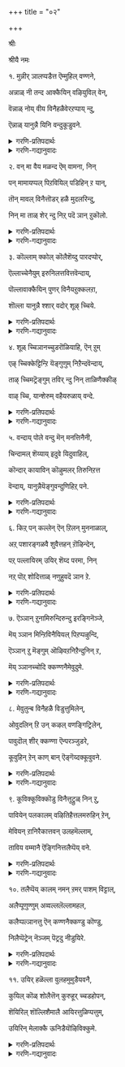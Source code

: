 +++
title = "०२"

+++

श्रीः

श्रीयै नमः

१. मुन्नीर् ञालप्पडैत्त ऎम्मुहिल् वण्णने,

अन्नाळ् नी तन्द आक्कैयिन् वऴियुविल् वेन्,

वॆन्नाळ् नोय् वीय विनैहळैवेरऱप्पाय् न्दु,

ऎन्नाळ् यानुन्नै यिनि वन्दुकूडुवने.


<details><summary>गरणि-प्रतिपदार्थः</summary>

मुन्नीर् = कडलिनिन्द सुत्तुवरिद, ञालम् = ई लोकवन्नु, पडैत्त = सृष्टिसिद, ऎम् मुहिल् वण्णने = नम्मकार्मुगिलबण्णदवने, अनाल् = आ कालदल्लि, नी = नीनु, तन्द = उण्टुमाडिद \(कॊट्ट\),आक्कैयिन् = शरीरद, वऴि = दारियल्लिये, \(रीतियल्लिये\), उऴल् वेन् = अलॆदाडुत्तिद्देनॆ, वॆम् नाळ् = क्रूरकालद, नोय् = सङ्कटवु, वीय = तीरुवन्तॆ, विनैहळै = पापकर्मगळ, वेर् अऱि = बेरन्नु कत्तरिसुवन्तॆ, पाय् न्दु = हायुदि तॊलगिसल्पट्टु, ऎन्नाळ् = ऎन्दिगादरू, यान् =नानु, उन्नै= निन्नन्नु, इनि = इन्नु, वन्दु=बन्दु कूडुवने = सेरिकॊळ्ळुत्तेनॆ. 
</details>

<details><summary>गरणि-गद्यानुवादः</summary>

कडलिनिन्द सुत्तुवरिदिरुव ई लोकवन्नु सृष्टिसिद कार्मुगिलबण्णदवने, आ कालदल्लि नीनु कॊट्ट शरीरद दारियल्ले \(रीतियल्ले\) अलॆदाडुत्तिरुवॆनु. क्रूरकालद सङ्कटवु तीरुवन्तॆ पापकर्मगळ बेरन्नुकत्तरिसुवन्तॆ हाय्दु तॊलगिसल्पट्टुदरिन्द, इन्नु ऎन्दिगादरू नानु बन्दु निन्नन्नु कूडिकॊळ्ळुवॆनु. 

भगवन्तनन्नु कार्मुगिलिन बण्णस्वभावगळिगॆ होलिसुवुदु सहजवादद्दु. कार्मुगिलु आकर्षकवाद सुन्दरवाद बण्णदिन्द मॆरॆयुत्त्दॆ. अदु समुद्रदिन्द \(विस्तारवाद जलभागगळिन्द\) नीरन्नु हीरिकॊण्डु, आकाशदल्लि मॆल्लमॆल्लगॆ चलिसुत्ता, नॆलद मेलक्कॆ समृद्धियागि नीरन्नु मळॆयरूपदल्लि ऎरॆयुत्तदॆ. अष्टु औदार्य अदक्कॆ\! हागॆये, भगवन्तनू, तन्न अत्याकर्षकवाद तेजस्सिनिन्द \(रूपदिन्द\)लू परमऔदार्यदिन्दलू इरुवुदे कार्मुगिलिगॆ साम्यवागि तोरुवुदु.

“अन्नाळ्” – ऎन्दरॆ, भगवन्तनु ऎल्ला लोकगळन्नू मॊदलु सृष्टिसिदनष्टॆ. आगले, ऎल्ला चेतन अचेतन वस्तुगळन्नु सृष्टिसिदनु. आद्दरिन्द, अदु आ सृष्टिकालवे. 

“नी तन्द आक्कैयिन् वऴि” – भगवन्तनु सृष्टिसिद वस्तुगळिगॆ अवुगळिगॆ तक्क देहवन्नू कॊट्टनु. मानवदेहदॊडनॆ इन्द्रियगळन्नु नीडिदनु. इन्द्रियगळिगॆ ऎरडु दारि- भगवन्तनन्नु आश्रयिसि, अवन पूजन कीर्तनगळल्लि तॊडगि उज्जीवनगॊळ्ळुवुदु ऒन्दु मार्ग. अदन्नु बिट्टु प्रपञ्चक्कॆ अन्तिकॊण्डु दुःख सङ्कटगळल्लि बिद्दु तॊळलुत्ता पापमाडुत्ता, जन्मगळन्नु पडॆयुत्ता इरुवुदु इन्नॊन्दु मार्ग. सामान्यवागि ऎल्ल चेतनरू प्रापञ्चिक मार्गवन्ने हिडिदु तॊळलुवुदु. भगवत्कृपॆगॆ पात्ररादाग मात्र अवरु प्रापञ्चिकदिन्द दूरवागि, भगवन्तन कडॆगॆ तम्म गमनवन्नु हरिसुवुदु. 

आळ्वाररु हेळुत्तारॆ- भगवन्त, कार्मुगिल गुणस्वभावगळन्नुळ्ळवने, नीनु हिन्दॆ \(सृष्टि समयदल्लि\) कडलिनिन्द सुत्तुवरिदिरुव ई लोकवन्नु सृष्टिसिदॆ. आगले ननगू ई देहवन्नु नीडिदॆ. नानु बहुकाल \(इदुवरॆगू\) देहद जाडन्ने हिडिदु कष्टसङ्कटगळल्लि सिक्किकॊण्डु, पापगळन्नु माडुत्ता, जन्मगळन्नु पडॆयुत्ता तॊळलिदॆ. निन्न कृपॆ नन्न मेलॆ बित्तु. आद्दरिन्द, आ दुःखसङ्कटगळॆल्लवू बेरु सहित कडिदुहोदवु. अवुगळिन्द मुक्तनाद नानु इन्नु मेलॆ निन्नन्नु कूडिकॊळ्ळु मार्गवन्नु हिडियुत्तेनॆ.
</details>


२. वन् मा वैय मळन्द ऎम् वामना, निन्

पन् मामायप्पल् पिऱवियिल् पडिहिन् ऱ यान्, 

तॊन् मावल् विनैत्तॊडर् हळै मुदलरिन्दु,

निन् मा ताळ् शेर् न्दु निऱ् पदॆ ञान् ऱुकॊलो. 


<details><summary>गरणि-प्रतिपदार्थः</summary>

वल् = बलिष्ठवाद, मा = विस्तारवाद, वैयम् = भूमियन्नु, अळन्द = अळॆदुकॊण्ड, ऎम् वामना = नम्म वामनने, निन्=निन्न, पल् = हलवारु, मा = अद्भुतवाद, मायम् = मायद, पिऱवियिल् = हुट्टुगळल्लि, पडिहिन्ऱ = बिद्दुतॊळलाडुत्तिरुव, यान् = नानु, तॊल् = अनादिकालद, मा = अगाधवाद, वल्= क्रूरवाद, विनै = पापगळ, तॊडर् हळै = अनुभवगळन्नु, मुदल् = मॊदलल्लिये, अरिन्दु = अरितुकॊण्डु, निन् = निन्न, मा ताळ् = श्रेष्ठवाद तिरुवडियन्नु, शेर् न्दु = सेरि, निऱ् पदु = \(निन्न बळियल्ले\) नॆलसुवुदु, ऎञ्ञान् ऱु कॊलो = अदॆन्दिगो काणॆ? 
</details>

<details><summary>गरणि-गद्यानुवादः</summary>

बलिष्ठवाद मत्तु विस्तारवाद भूमियन्नु अळॆदुकॊण्ड नम्म वामनने, निन्न अद्भुतवाद मायद हुट्टुगळल्लि बिद्दुतॊळलाडुत्तिरुव नानु अनादिकालद, अगाधवाद, क्रूरवाद, पापगळ अनुभववन्नु मॊदलल्लिये \(मुन्दॆयादरू\) अरितुकॊण्डु, निन्न श्रेष्ठवाद तिरुवडियन्नु सेरि \(निन्न बळियल्ले\) नॆलसुवुदु अदॆन्दिगो काणॆनल्ल\! 

हिन्दिन पाशुरदल्लि भगवन्तनु आळ्वाररन्नु \(मानवनन्नु\) सृष्टिसिद कालदिन्दलू अवरिगॆ कॊट्टदेहद जाडन्ने अवरु हिडिदु पापराशियन्नुतुम्बिकॊण्डरॆन्दू, स्वामिय कृपॆयिन्द तम्म तप्पन्नु तावु अरितुकॊळ्ळुव ज्ञानवुण्टायितॆन्दू, इन्नु मुन्दॆ भगवन्तनन्नु सेरलु सर्वप्रयत्न नडॆसुवरॆन्दू हेळलायितु. 

ई पाशुरदल्लि, भगवन्तनन्नु सेरि, अवन तिरुवडिगळ बळियल्ले नित्यवासमाडुत्ता भगवत् कैङ्कर्यदल्लि तॊडगुव काल अदॆन्दिगॆ लभिसुवुदो आळ्वाररु परितापपडुत्तारॆ. ई सेविकॆयु आदष्टु बेगलॆ नडॆयबेकॆन्दू, तम्म हिन्दिन जन्मगळ अनुभव मत्तॆ तमगॆ आग बारदॆन्दू अवर आशय ऎनिसुत्तदॆ. 

आळ्वाररु हेळुत्तारॆ- भगवन्त, नीनु करुणासागरने दिट. नन्नन्नु सृष्टिसिद कालदिन्दलू इल्लिय तनक ननगॆ ऎष्टो बारि निन्न बळि सेरुव अवकाशवन्नु कल्पिसिद्दीयॆ. भूमिय मेलॆनीनू सह नानाअवतारगळन्नु ऎत्तिदॆ. बलिचक्रवर्तियन्नु उद्धरिसलॆन्दु वामनवटुवागि अवतरिसिदॆ. निन्न दिव्यतिरुवडियन्नु अवन तलॆय मेलिट्टु अवनन्नु अनुग्रहिसिदॆ. हागॆये निन्न तिरुवडियन्नु चाचि मेलणलोकदवरॆल्ल अनुग्रहिसिदॆ. नानू सह नाना जन्मगळन्नॆत्तिदॆ. आदरॆ अवुगळल्लि तॊळलिदॆ. पापियादॆ, अष्टॆ. निन्न तिरुवडियन्नु आश्रयिसबेकॆन्दू, उद्धारगॊळ्लबेकॆन्दू ननगॆ ज्ञानवुण्टागलिल्ल \(नानु अरितुकॊळ्ळलिल्ल\). ईग निन्न कृपॆयिन्द, निन्न तिरुवडिगळ बळियल्लि नित्यवासमाडबेकॆम्ब आशॆयन्नु हॊत्तिद्देनॆ. अदु कैगूडुवुदु अदॆन्दिगो ननगॆ तिळियदल्ल\!
</details>


३. कॊल्लाम् क्कोल् कॊलैशॆय्दु पारदप्पोर्,

ऎल्लाच्चेनैयुम् इरुनिलत्तवित्तवॆन्दाय्,

पॊल्लावाक्कैयिन् पुणर् विनैयऱुक्कलऱा,

शॊल्ला यानुन्नै श्शार् वदोर् शूऴ् च्चिये. 


<details><summary>गरणि-प्रतिपदार्थः</summary>

कॊल्ला = कॊल्ललारद \(याव तॊन्दरॆयू इल्लद\), मा = कुदुरॆय, कोल् = ऊटियिन्द, कॊलै शॆय्दु = कॊलॆयन्नु माडि, पारदम् पोर् = भारतयुद्धदल्लि, ऎल्ला शेनैयुम् = ऎल्ला, सेनॆयन्नू, इरुनिलत्तु = विस्तारवाद भूमिय मेलॆ, अवित्त = तॊडॆदुहाकिद, ऎन् दाय् = नन्न तन्दॆये, \(स्वामिये\), पॊल्ला = दुःखपूर्णवाद, आक्कैयिन् = देहद, पुणर् विनै = सम्बन्धद कर्मवन्नु, अऱुक्कल् = कडिदुहाकुवुदक्कॆ, अऱा = साध्यविल्लदॆ इदॆ, शॊल्लाय् =हेळु, यान् = नानु, उन्नै =निन्नन्नु, शार् वदु = सेरुवुदु, ओर् शूऴ् च्चिये = ऒन्दु उपायवन्नु. 
</details>

<details><summary>गरणि-गद्यानुवादः</summary>

कॊल्ललारद \(याव बाधकवू इल्लद\) कुदुरॆय ऊटियिन्द, विस्तारवाद भूमिय मेलॆ, भारतयुद्धदल्लि ऎल्ला सेनॆयन्नू कॊलॆमाडि, \(भूभारवन्नु\) तॊडॆदुहाकिद नन्न तन्दॆये, दुःखपूर्णवाद देहसम्बन्धद कर्मवन्नु \(कर्मबन्धनवन्नु\) कडिदु हाकुवुदक्कॆ साध्यविल्लवागिदॆ- नानु निन्नन्नु सेरुवुदक्कॆ ऒन्दु उपायवन्नु हेळु. \(हेळि कृपॆमाडु\). 

भगवन्तन तिरुवडिगळ बळियल्लि नित्यवास माडुव आशॆयन्नु हॊत्तिरुवुदागि आळ्वाररु हिन्दिन पाशुरदल्लि हेळिदरु. स्वामिय तिरुवडिगळ आश्रयदिन्द ऒळ्ळॆयदागुवुदु ऎम्बुदक्कॆ ऒन्दु ऒळ्ळॆय निदर्शनवन्नु इल्लि कॊडलागुत्तदॆ. 

“कॊल्ला माक्कोल् कॊलै शॆय्दु................अवित्त” – महाभारतयुद्ध ऒदगि बरुव सन्दर्भवुण्टायितष्टॆ. आग श्रीकृष्णनु पाण्डव कौरवर नडुवॆ सन्धिमाडिसलु यत्निसिदनु. सन्धिदूतनादनु. अदु फलिसलिल्ल. बळिक, युद्धक्कॆ मुञ्चॆ श्रीकृष्णन सहायवन्नु केळलु पाण्डवर अर्जुननू, कौरवर दुर्योधननू एककालदल्लि श्रीकृष्णन बळिगॆ बन्दरु. आग, श्रीकृष्णनु निद्रिसुत्तिद्द. अर्जुननु अवन काल बळियल्लू, दुर्योधननु तलॆय बळियल्लू कुळितरु. श्रीकृष्णनु ऎच्चरगॊण्डु, मॊदलु अर्जुननन्नु कटाक्षिसिदनु. बळिक दुर्योधननन्नुनोडि, अवनॊडनॆ मातनाडिदनु. अवरु बन्द कार्यवेनॆन्दु तिळियितु. श्रीकृष्णनु “नानु युद्धमाडुवुदिल्ल. सुम्मनिरतक्कवनु. निमगॆ नानु बेके? नम्म सैन्यवॆल्ला बेके? योचिसि आरिसिकॊळ्ळि” ऎन्दु केळिदनु. दुर्योधननिगॆ सैन्यद बॆम्बल बन्तु. अर्जुननिगॆ श्रीकृष्णनॊब्ब नॆरवादनु. महाभारत युद्ध तॊडगितु. श्रीकृष्णनु अर्जुनन सारथियागि निन्तनु. कैयल्लि कुदुरॆय छाटियन्नु हिडिदे, युद्धवन्नुनिर्वहिसि, श्रीकृष्णनु पाण्डवर एळु अक्षोहिणियन्नू, कौरवर हन्नॊन्दु अक्षोहिणियन्नूनाशगॊळिसि, भूमिय मेलण भारवन्नु इळिसिदनु. इदु कथॆ. 

आळ्वाररु हेळुत्तारॆ- भगवन्त, दुष्टनिग्रहक्कागियू, धर्मरक्षणॆगागियू, भूभारवन्निळिसुवुदक्कागियू नीनु महाभारतयुद्धवन्नु, कैयल्लि कॊल्लुव आयुधवन्नु हिडियदॆये, निर्वहिसिदॆ. अर्जुननन्तॆ निन्न तिरुवडिगळन्नु नानु आश्रयिसिद्देनॆ. दुःखमयवाद देहद सम्बन्धद कर्मपाशदिन्द बिडुगडॆ हॊन्दलु ननगॆ ऒन्दु उपायवन्नु दयॆनीडि नन्नन्नु उद्धरिसु.
</details>


४. शूळ् च्चिञानच्चुडरॊळियाहि, ऎन् ऱुम्

एऴ् च्चिक्केट्टिन्ऱि यॆङ्गुणुम् निऱैन्दवॆन्दाय्,

ताऴ् च्चिमट्रॆङ्गुम् तविर् न्दु निन् ताळिणैक्कीऴ्

वाऴ् च्चि, यान्शेरुम् वहैयरुळाय् वन्दे. 


<details><summary>गरणि-प्रतिपदार्थः</summary>

शूऴ् च्चि = \(ऎल्लॆडॆयल्लू, ऎल्ल बगॆयल्लू\) आवरिसिकॊण्डिरुव, ञानम् शुडर् = ज्ञानज्योतिय, ऒळिआहि = प्रकाशवागि \(असाधारण तेजस्सागि\)रुववने, ऎन् ऱुम् = याव कालक्कू एऴ् च्चि = अभ्युदयवू, केडु = नाशवू, इन् ऱि = इल्लदन्तॆ, ऎङ्गुणुम् = ऎल्ला कडॆयल्लू, निऱैन्द = तुम्बिकॊण्डिरुव, ऎन् दाय् = नन्न तन्दॆये \(स्वामिये\), ताऴ् च्चि = अड्डबीळुविकॆयन्नु, मट्रु = बेरॆ, ऎङ्गुम्= ऎल्लियू, तविर् न्दु = बिट्टु, निन् = निन्न, ताळ् इणैकीऴ् = ऎरडु तिरुवडिगळ बळियल्लि, वाळ् च्चि = बाळुविकॆगागि, यान् = नानु, शेरुम् = सेरुव, वहै = रीतियन्नु \(बगॆयन्नु\), अरुळाय् = कृपॆमाडु, वन्दे = नन्न बळिगे बन्दु. 
</details>

<details><summary>गरणि-गद्यानुवादः</summary>

आवरिसिकॊण्डिरुव ज्ञानज्योतिय असाधारण तेजस्सागिरुववने, याव कालक्कूअभ्युदयवू नाशवू इल्लदन्तॆ ऎल्लॆडॆयल्लू तुम्बिकॊण्डिरुव नन्न तन्दॆये, बेरॆल्लियू ऎरगुवुदन्नु बिट्टु निन्न ऎरडु तिरुवडिगळ बळियल्लि बाळुवुदक्कागि नानु सेरुव बगॆयन्नु नन्न बळिगॆ बन्दु कृपॆमाडु. 

हिन्दिन पाशुरदल्लि देहसम्बन्धवाद कर्मपाशदिन्द बिडुगडॆयागुवुदक्कॆ उपायवन्नु बेडलायितु. अदर मुन्दिन हरितवाद भगवन्तन बळियल्लि नित्यवासमाडुवुदक्कॆ मार्गवन्नु कृपॆमाडॆन्दु इल्लि बेडलागुत्तिदॆ. 

आळ्वाररु हेळुत्तारॆ- भगवन्त, नीनु असाधारणवाद, ऎल्ल विषयगळल्लू आवरिसिरुव ज्ञानस्वरूपि. ऎल्लॆल्लू बॆळगुत्तिरुवॆ. एरुतग्गुगळिल्लदॆ, याव बगॆय मार्पन्नू हॊन्ददॆ ऎल्लॆल्लू व्यापिसिरुवॆ. ज्ञानमयनू, सर्वव्यापियू आद निन्नन्नु नानु बिडदॆ आश्रयिसुवन्तॆयू, निन्न तिरुवडिगळ बळियल्लि नित्यवासमाडुवन्तॆयू, निन्न बळिसेरुवुदक्कॆ, नन्नल्लिगॆ बन्दु, तक्क मार्गवन्नु कृपॆमाडु.
</details>


५. वन्दाय् पोले वन्दु मॆन् मनत्तिनैनी,

चिन्दामल् शॆय्याय् इदुवे यिदुवाहिल्,

कॊन्दार् कायाविन् कॊऴुमलर् तिरुनिऱत्त

वॆन्दाय्, यानुन्नैयॆङ्गुवन्दुणिहिऱ् पने. 


<details><summary>गरणि-प्रतिपदार्थः</summary>

वन्दाय् पोले = बन्द हागॆ, वन्दुम् = बन्दु, ऎन् = नन्न, मनत्तिनै = मनस्सन्नु, नीनु, चिन्दामल् = चदरदन्तॆ, \(चदरिहोगदन्तॆ\), शॆय्याय् = कृपॆमाडु, इदुवे = इदेये, इदु आहि = इदु आदरॆ, \(हीगॆये नडॆयुवुदादरॆ\), कॊत्तु आर् = गॊञ्चलु तुम्बिरुव \(गॊञ्चलु गॊञ्चलागिरुव\), कायाविन् = अगसॆय, कॊऴु = सुन्दरवाद, मलर् = हूविन, तिरुनिऱत्त = दिव्यवाद बण्णद, ऎन् दाय्= नन्न तन्दॆये, यानु = नानु, उन्नै = निन्नन्नु, ऎङ्गु वन्दु = ऎल्लि बन्दु, अणुहिऱ् पने = हत्तिर सेरलि? 
</details>

<details><summary>गरणि-गद्यानुवादः</summary>

बन्द हागॆये बन्दु, नन्न मनस्सन्नु चदरिहोगदन्तॆ कृपॆमाडु. हीगॆये नडॆयुवुदादरॆ, गॊञ्चलु गॊञ्चलागिरुव सुन्दरवाद अगसॆय हूविन दिव्यवाद बण्णद नन्न तन्दॆये, नानु निन्नन्नु ऎल्लि बन्दु हत्तिर सेरलि? 

आळ्वाररु हेळुत्तारॆ- सुन्दरवाद अगसेहूविन आकर्षकवाद बण्णवुळ्ळ भगवन्त, निन्न आत्मीयराद भक्तरिगॆ नीनु ऒदगिबन्दु अवरन्नु रक्षिसिद हागॆये नन्न बळिगू बन्दु, नन्न मनस्सिन अलॆदाटवन्नु नीगिसि अदन्नु निश्चलगॊळिसु. अदक्कागि नीनु अत्यल्पकाल बन्दु मरॆयादरू सरिये. आदरॆ, आ बळिक, निन्नन्नु नानु शाश्वतवागि सेरुवुदक्कॆ नानु निन्नन्नु ऎल्लिगॆ बरलि? ऎल्लि कूडिकॊळ्ळलि? 

मनस्सिन चञ्चलतॆ होगदॆ भगवद्भक्ति स्थिरपडुवुदिल्ल. आ चञ्चलतॆ होगुवुदक्कॆ भगवन्तन कृपॆये अगत्य ऎन्द हागॆये.
</details>


६. किऱ् पन् कल्लेन् ऎन् ऱिलन् मुननाळाल्,

अऱ् पशारङ्गळवै शुवैत्तहन् ऱॊऴिन्देन्,

पऱ् पल्लायिरम् उयिर् शॆय्द परमा, निन्

नऱ् पॊऱ् शोदित्ताळ् नणुहुवदॆ ञान ऱे. 


<details><summary>गरणि-प्रतिपदार्थः</summary>

किऱ् पन् = ऒळ्ळॆयन्नु माडुवॆ \(पुण्यमाडुवॆ\), किल्लेन् = कॆट्टद्दन्नु माडुवॆ \(पापमाडुवॆ\), ऎन् ऱु इलन् = ऎन्दु इल्ल, मुनम् नाळ् \(नाळाल्\) = हिन्दिनकालदल्लि, अऱ् पम् = अल्पवाद, शारङ्गळ् = विषयगळु, अवै = अवु, शुवैत्तु = अनुभविसि, अहन् ऱु = अगलि, ऒळिन्देन् = तॊलगिसिदॆ, पल् पल् आयिरम् = हलहलवुसाविर, उयिर्= जीवगळन्नु, शॆय्द = सृष्टिसिद, परमा = परमपवित्रने \(परमपुरुषने\), निन् =निन्न, नल् पॊन् शोदि = उत्तम चिन्नद \(शुद्ध चिन्नद\) प्रकाशवुळ्ळ, ताळ् = तिरुवडियन्नु, नणुहुवदु = सेरुवुदु, ऎञान् ऱे = अदॆन्दिगो.
</details>

<details><summary>गरणि-गद्यानुवादः</summary>

हिन्दिनकालदल्लि \(नानु\) पुण्यवन्नु माडुवॆनु ऎन्दिल्ल, पापवन्नु माडुवॆनु ऎन्दिल्ल. अल्पवाद विषयगळन्नु अनुभविसि अवुग्ळन्नु बिट्टु तॊलगिसिदॆ, हलहलवु साविर जीवगळन्नु सृष्टिसिद परमपुरुषने, निन्न शुद्ध चिन्नद शोभॆय तिरुवडियन्नु सेरुवुदु अदॆन्दिगो\! 

“किऱ् पन् किल्लेन् ऎन्ऱिलन् मुननाळाल्” – हिन्दिन कालदिन्दलू तिळिद हिरियरु बोधिसिद ’ऒळ्ळॆयन्नु माडुवुदु, कॆट्टद्दन्नु बिडुवुदु’ ऎम्बुदन्नु नानुमनस्सिगॆ हच्चिकॊळ्ळलिल्ल. आद्दरिन्द, नानु पापमाडिदॆनो, पुण्यमाडिदॆनो ननगॆ अरिविल्ल. 

“अऱ् प शारङ्गळवैशुवैत्तु अहन् ऱु ऒळिन्देन्” – अल्पवू सारविल्लद विषयगळू आद प्रापञ्चिक विषयगळल्लि बिद्दु, अवुगळन्नु रुचिनोडि, अनुभविसि, बेजारुपट्टुकॊण्डु, अवुगळन्नु तॊलगिसिकॊण्डिद्देनॆ. 

आळ्वाररु हेळुत्तारॆ- परमपुरुषने, नीनु अनेक कोटिजीवराशिगळन्नु सृष्टिसिद्दी. अवुगळल्लि नानू ऒब्ब. नन्नन्नु सृष्टिसिद कालदिन्दलू नानु ऒळ्ळॆयदन्ने माडिद्दीनो कॆट्टद्दन्ने माडिद्दीनो ननगॆ अरिविल्ल. आदरॆ, अल्पविषयगळाद प्रापञ्चिक विषयगळल्लि सिक्किबिद्दु, अवुगळन्नु अनुभविसुत्ता, बेसरगॊळ्ळुत्ता बन्दॆ. निन्न तिरुवडिगळन्नु कुरितु स्वल्पवादरू योचिसलिल्ल. अवुगळन्नु पडॆदुकॊळ्ळलेबेकॆन्दु आशिसलू इल्ल. ईगलादरो, निन्न कृपॆयिन्द, निन्न तिरुवडिगळन्नु सेरबेकॆम्ब उत्कटवाद आशॆयुण्टगिदॆ. आद्दरिन्द निन्नल्लीग बेडुत्तिरुवुदु. ननगॆ निन्न शुद्धचिन्नदन्तॆ शोभिसुव दिव्यतिरुवडिगळन्नु पडॆदुकॊळ्ळुव भाग्य अदॆन्दिगॆ बरुवुदो?
</details>


७. ऎञ्ञान् ऱुनामिरुन्दिरुन्दु इरङ्गिनॆञ्जे,

मॆय् ञ्ञान मिन्ऱिविनैयियल् पिऱप्पऴुन्दि,

ऎञ्ञान् ऱु मॆङ्गुम् ऒऴिवऱनिऱैन्दुनिन् ऱ,

मॆय् ञ्ञानच्चोदि क्कण्णनैमेवुदुमे. 


<details><summary>गरणि-प्रतिपदार्थः</summary>

ऎञ्ञान् ऱु = ऎष्टु काल, नाम् = नावु, इरुन्दु इरुन्दु = हीगॆये, इद्दुकॊण्डु, इर्ङ्गि = व्यथॆपडुत्ता, नॆञ्जे = मनस्से, मॆय् ञानम् इन् ऱि= निजवाद ज्ञानविल्लदॆ, विनै इयल् = पापस्वभावद, पिऱप्पु= जन्मगळल्लि, अऴुन्दि = मुळुगि, ऎञ्ञान् ऱुम् = ऎल्ल कालक्कू ऎङ्गुम् = ऎल्लॆल्लियू, ऒळिवु = अवकाशक्कॆ ऎडॆयिल्लदन्तॆ \(परिपूर्णवागि\), निऱैन्दु= तुम्बिकॊण्डु, निन् ऱ = इरुव, मॆय् ञानम् शोदि = सत्यज्ञानज्योतियाद, कण्णनै = आकर्षक स्वरूपियन्नु, मेवुदुमे = सेरबल्लॆवु? 
</details>

<details><summary>गरणि-गद्यानुवादः</summary>

मनस्से, ऎष्टु काल नावु हीगॆये इद्दुकॊण्डु व्यथॆपडुत्त, निजवाद ज्ञानविल्लद, पापस्वभावद जन्मगळल्लि मुळुगि, ऎल्ल कालदल्लू ऎल्लॆडॆयल्लू परिपूर्णवागि तुम्बिकॊण्डु इरुव सत्यज्ञानज्योतियाद आकर्षकनाद भगवन्तनन्नु सेरुवुदु? 

हिन्दिन पाशुरगळल्लि भगवन्तन तिरुवडिगळन्नु सेरुवुदु ऎन्दिगो ऎम्ब हम्बलवन्नुहेळिकॊळ्ळलायितु. ईग, अदे विषयवन्नु इन्नष्टु विशदपडिसलागुत्तदॆ. 

आळ्वाररु हेळुत्तारॆ- मनस्से, ऎष्टुकाल नावु हीगॆल्ला अज्ञानिगळागि, निजवाद ज्ञानवन्नरितुकॊळ्ळदवरागि, पापमाडुव स्वभावद जन्मगळन्नॆत्तुत्ता, बिद्दु तॊळलुत्तिरुवुदु? सत्यज्ञान स्वरूपियू, तेजो मयनू, सर्वव्यापियू, अत्याकर्षकनू, आद भगवन्तन सान्निध्यवन्नु पडॆदुकॊळ्ळबेडवे? अदु ऎन्दिगॆ लभिसुवुदो\!

इह जन्मजीवन पापपूर्णवॆन्दू, अज्ञानवे इदक्कॆ कारणवॆन्दू, भगवन्तनन्नु आदष्टु बेग कूडिकॊळ्ळबेकॆन्दू, अदक्कॆ तक्क हवणिकॆगळन्नु नडॆसलेबेकॆन्दू तिळियुवुदु विवेक. मनुष्यनिगॆ ई ज्ञानोदयवुण्टादरॆ, अवन मुन्दिन मार्ग ऒळ्ळॆय प्रयत्नदिन्द सुगमवागुत्तदॆ ऎन्दु हेळिदन्तॆ.
</details>


८. मेवुतुन्ब विनैहळै विडुत्तुमिलेन्,

ओवुदलिन् ऱि उन् कऴल् वणङ्गिट्रिलेन्,

पावुदॊल् शीर् क्कण्णा ऎन्परञ्जुडरे,

कूवुहिन् ऱेन् काण् बान् ऎङ्गॆय्दक्कूवुवने. 


<details><summary>गरणि-प्रतिपदार्थः</summary>

मेवु = अण्टिकॊण्डिरुव, तुन्बम् = दुःखगळन्नू, विनैहळै = कर्मगळन्नू, विडुत्तुम् इलेन् =बिट्टू इल्ल. ओवुदल् इन् ऱि = ऎडॆबिडदन्तॆ, उन् कऴल् = निन्न पादगळन्नु, वणङ्गिट्रु इलेन् = नमस्करिसलिल्ल, पावु= ऎल्लॆडॆयू व्यापिसिरुव, तॊल् = सहजवाद \(स्वभावसिद्धवाद\), शीर् = श्रेष्ठगुणगळुळ्ळ, कण्णा = आकर्षकने, ऎन् परञ्जुडरे = नन्न परञ्ज्योतिये, कूवुहिन् ऱेन् = कूगि करॆयुत्तिद्देनॆ. काण् बान् = \(निन्नन्नु\) नोडुवुदक्कागि, ऎङ्गु = ऎल्लि, ऎय् द = बन्दु सेरुवुदक्कागि, कूवुवने = कूगलि\! 
</details>

<details><summary>गरणि-गद्यानुवादः</summary>

अण्टिकॊण्डिरुव दुःखगळन्नू कर्मगळन्नू बिट्टू इल्ल. ऎडॆबिडदन्तॆ निन्न तिरुवडिगळन्नु नमस्करिसलू इल्ल. ऎल्लॆल्लियू व्यापिसिरुव स्वभावसिद्धवाद श्रेष्ठगुणगळन्नुळ्ळ अत्याकर्षकने, नन्न परञ्ज्योतिये, कूगि करॆयुत्तिद्देनॆ. निन्नन्नु नोडुवुदक्कागि, सेरुवुदक्कागि ऎल्लि बन्दु कूगलि\! 

भगवन्तनन्नु सेरलु तक्क प्रयत्नगळु अवश्यक ऎन्दु हिन्दिन पाशुरदल्लि हेळलायितु. इल्लि तम्मिन्द अन्थ प्रयत्नगळु नडॆदॆविये ऎन्दु आळ्वाररिन्द शोधनॆ नडॆयुत्तदॆ. 

आळ्वाररु हेळुत्तारॆ- भगवन्त, जन्मजन्मक्कू नन्नन्नु अण्टिबन्दिरुव दुःखसङ्कटगळन्नू, पापकर्मगळन्नू नानु बिट्टिल्ल. निन्नन्नु ऎडॆबिडदन्तॆ भजिसि पूजिसलू इल्ल. आद्दरिन्द ननगॆ सुज्ञानवू, साधनॆय अनुष्ठानवू इल्ल. नीनादरो दिव्यकल्याणगुणगळिन्द तुम्बिरुववनु. सहजवाद निन्न श्रेष्ठगुणगळु ऎल्लॆल्लू व्यापिसिरतक्कवु. नीनु परिपूर्णवाद सुज्ञानदिन्द कूडि बॆळगुववनु. परमनीचनाद, अयोग्यनाद नन्नन्नु उद्धरिसॆन्दु निन्नन्नु ’अत्याकर्षकने’ ’परञ्ज्योतिस्वरूपिये’ ऎन्दु कूगिकरॆयुत्तिद्देनॆ. निन्नॊडनॆ नानु कूडिकॊळ्ळबेकु. निन्नन्नु कण्णार नोडबेकु. इदक्कागि नानु ऎल्लि बन्दु, निन्नन्नु कूगि करॆयलि? नीने ननगॆ दारियन्नू तोरि कृपॆमाडबेकु. 

जप, तप, ध्यान अनुष्ठानगळॆल्ल कष्टपट्टु साधिसतक्कवु. भगवन्नामसङ्कीर्तनॆयॊन्दु सुलभवू सरळवू आदद्दु. आ मूलकवे भगवन्तनन्नु सेरबेकु ऎम्बुदु इल्लिय ध्वनि ऎनिसुत्तदॆ.
</details>


९. कूविक्कूविक्कॊडु विनैत्तूट्रुळ् निन् ऱु,

पावियेन् पलकालम् वऴितिहैत्तलमरुहिन् ऱेन्,

मेवियन् ऱानिरैकात्तवन् उलहमॆल्लाम्,

ताविय वम्मानै ऎङ्गिनित्तलैप्पॆय् वने.


<details><summary>गरणि-प्रतिपदार्थः</summary>

कूवि कूवि = कूगि कूगि, कॊडु विनै = क्रूरपापगळ, तूट्रुळ् = कूपदल्लि\(रन्ध्रदल्लि\), निन् ऱु = इरुव, पावियेन् = पापियाद नानु, पलकालम् = अनेक वर्षगळु, \(ऎष्टो काल\), वऴि तिहैत्तु = दारिकाणदॆ अलॆदाडि, अलमरुहिन् ऱेन् = व्यथॆ\(सङ्कट\)पडुत्तिद्देनॆ. मेवि = आशॆयिन्द अन् ऱु = अन्दु, आ निरैकात्तवन् = हसुगळ मन्दॆगळन्नु रक्षिसिदवनू, उलहमॆल्लाम् = लोकगळॆल्लवन्नू, ताविय = अळॆदुकॊण्डवनू आद, अम्मानै = स्वामियन्नु, ऎङ्गु = ऎल्लि, इनि =इन्नु तलैपॆय् वने = बळि सारुवनो\! 
</details>

<details><summary>गरणि-गद्यानुवादः</summary>

कूगि कूगि, क्रूरपापगळ कूपदल्लि बिद्दिरुव पापियाद नानु ऎष्टे कालदिन्दलू दारि काणदॆ अलॆदाडुत्ता सङ्कटपडुत्तिद्देनॆ. अन्दु आशॆयिन्द आकळ मन्दॆगळन्नु रक्षिसिदवनू, ऎल्ला लोकगळन्नू अळॆदुकॊण्डवनू आद स्वामियन्नु इन्नु ऎल्लि \(कूगि कूगि\) बळि सारुवॆने.

दारिकाणदॆ अलॆदाडुत्तिरुव तमगॆ आ स्वामिये दारियन्नु तोरबेकॆन्दु अङ्गलाचिद्दु हिन्दिन पाशुरदल्लि, अदे अङ्गलाचिकॆ ई पाशुरदल्लू मुन्दुवरियुत्तदॆ. 

आळ्वाररु हेळुत्तारॆ- नानु ई संसारवॆम्ब पापकूपदल्लि बिद्दु ऎष्टो कालदिन्दलू तॊळलाडुत्तिद्देनॆ. महापापियागिद्देनॆ. हिन्दॆ आपत्तिनल्लि सिक्किबिद्दिद्द आकळ मन्दॆगळन्नु स्वामियु रक्षिसिद कालदल्लू \(श्रीकृष्णावतार कालदल्लू\) मत्तु भूमियन्नू इतर मेलण लोकगळन्नू स्वामियु अळॆदुकॊण्ड कालदल्लू \(वामन-त्रिविक्रमावतारगळ कालदल्लू\) नानु स्वामियन्नु कण्डुकॊण्डु अवन तिरुवडिगळन्नु आश्रयिसलिल्ल. ईग नानु अवनिगागि ऎष्टॆन्दु कूगलि? ऎल्लॆल्लि हुडुकलि? ऎल्लिगॆ होदरॆ अवनन्नु नानु सेरिकॊळ्ळबल्लॆ? 

श्रीकृष्णावतारदल्लि स्वामियु तोरिद प्रेम\(वात्सल्य\)वन्नू, वामन-त्रिविक्रमावतारगळल्लि अवनु तोरिद कृपानुग्रहवन्नू इल्लि ध्वनिसलागिदॆ ऎन्नबहुदु. 

श्रीकृष्णावतारदल्लि स्वामियु तोरिद प्रेम\(वात्सल्य\)वन्नू, वामन-त्रिविक्रमावतारगळल्लि अवनु तोरिद कृपानुग्रहवन्नू इल्लि ध्वनिसलागिदॆ ऎन्नबहुदु.
</details>


१०. तलैप्पॆय् कालम् नमन् ऱमर् पाशम् विट्टाल्,

अलैप्पूणुण्णुम् अव्वल्ललॆल्लामहल,

कलैप्पल्ञानत्तु ऎन् कण्णनैक्कण्डु कॊण्डु,

निलैप्पॆट्रेन् नॆञ्जम् पॆट्रदु नीडुयिरे.


<details><summary>गरणि-प्रतिपदार्थः</summary>

तलैप्पॆय् = समीपिसुव, कालम् = कालदल्लि, नमन् तमर् = यमभटरु, पाशम् = कालपाशवन्नु \(यमपाशवन्नु\), विट्टाल् = बीसिदरॆ, अलैप्पूण्= सॊरगि सङ्कटपडुवुदन्नु, उण्णुम् = अनुभविसुव, अ अल्लल् ऎल्लाम् = आ सङ्कटवॆल्लवू, अहल = नीगिसलु, कलै = शास्त्रगळु, पल् = हलवारु \(तिळिसुव\), ञानत्तु= ज्ञानमूर्तियाद, ऎन् कण्णन् = नम्म आकर्षकनन्नु \(कृष्णनन्नु\) कण्डुकॊण्डु = कण्डुकॊण्डु \(अरितुकॊण्डु\), निलैप्पॆट्रु = दृढवायितु, ऎन् नॆञ्जम् = नन्न मनस्सु, पॆट्रदु = पडॆयितु, नीडु = नित्यत्ववन्नु, उयिरे = आत्मवे. 
</details>

<details><summary>गरणि-गद्यानुवादः</summary>

यमभटरु समीपिसुव कालदल्लि, यमपाशवन्नु बीसिदरॆ, सॊरगि सङ्कटपडुवुदन्नु अनुभविसुव आ सङ्कटवॆल्लवन्नू नीगिसलु हलवारुशास्त्रगळु तिळिसुव ज्ञानमूर्तियाद नम्म आकर्षकनन्नु \(कृष्णनन्नु\) अरितुकॊण्डु \(कण्डुकॊण्डु\)नन्न मनस्सु दृढवायितु, नन्न आत्मवु नित्यत्ववन्नु पडॆयितु. 

भगवन्तनन्नु ऎन्दिगॆ काणुवॆनो, ऎल्लि काणुवॆनो’ ऎम्ब हिन्दिन पाशुरगळल्लि हेळिकॊण्ड मनद परितापक्कॆ उत्तरवो ऎम्बन्तिदॆ ई पाशुरद विषय. 

आळ्वाररु हेळुत्तारॆ- हलवारु शास्त्रगळिन्द निरूपिसल्पडुव मत्तु स्तुतिसल्पडुव अत्याकर्षकवाद ज्ञानस्वरूपियाद भगवन्तनन्नु नानु कण्डुकॊण्डकूडले, यमभटरु बन्दु तम्म काल पाशवन्नु बीसि सॆळॆयुव कालदल्लि उण्टागुव ऎल्ला बगॆय दुःकसङ्कटगळू आ क्षणदल्ले निवारणॆयादवु. नन्न मनस्सु दृढगॊण्डितु. नन्न आत्मनिगॆ नित्यत्ववुण्टायितु. 

मनस्सु दृढगॊळ्ळुवुदक्कॆ ज्ञानस्वरूपियाद भगवन्तन अरिवुण्टागबेकु. बळिक भगवच्चिन्तनॆयल्लि, भगवद्गुणानुभवदल्लि, इळियु मुळुगि आनन्दिसुत्तिरुवुदु. देहवन्नु त्यजिसुव कालदल्लि बरुव यमकिङ्करर भयवागलि बाधॆयागलि आग इरुवुदिल्ल. देहवन्नुनिरायासवागि आनन्ददिन्द त्यजिसिद आत्म परमपदवन्नु सेरि, भगवत्सान्निध्यवन्नु पडॆदुकॊळ्ळुत्तदॆ. हीगॆ अदक्कॆनित्यत्व लभिसुत्तदॆ. ई ऎल्लवू नडॆयुवुदु भगवन्तनन्नु कण्डुकॊळ्ळुवुदरिन्दले. अदक्कागिये आळ्वारर \(मत्तु भक्तनादवन\) ऒन्दे समनाद परिताप.
</details>


११. उयिर् हळॆल्ला वुलहमुमुडैयवनै,

कुयिल् कॊळ् शोलैत्तॆन् कुरुहूर् च्चडहोपन्,

शॆयिरिल् शॊल्लिशैमालै आयिरत्तुळिप्पत्तुम्,

उयिरिन् मेलाक्कै ऊनिडैयॊऴिविक्कुमे. 


<details><summary>गरणि-प्रतिपदार्थः</summary>

उयिर् हळ् = जीवरुगळन्नू ऎल्ला उलहुम् = ऎल्ला लोकगळन्नू, उडैयवनै = उळ्ळवनन्नु, कुयिल् कॊळ् = कोगिलॆगळु तुम्बिरुव, शोलै = तोपुगळुळ्ळ, तॆन्कुरुहूर् = सुन्दरवाद तिरुक्कूरुहूरिन, शडहोपन् = शठगोपनु, \(नम्माळ्वाररु\), शॆयिर् इल् = दोषविल्लद, शॊल् = मातुगळिन्दलू, इशै = गनमाधुर्यदिन्दलू कूडिद, मालै = मालॆयाद, आयिरत्तुळ् = ऒन्दु साविरदल्लि, इपत्तुम् = ई हत्तु पाशुरगळु, उयिरिन् मेल् = जीवद मेलण, ऊन् इडै = मांसद, आक्कै = देहवन्नु, ऒऴि विक्कूमे = नाशपडिसुत्तदॆ. 
</details>

<details><summary>गरणि-गद्यानुवादः</summary>

ऎल्ला जीवरुगळन्नू लोकगळन्नू उळ्ळवनन्नु, कोगिलॆगळु तुम्बिरुव उपवनगळुळ्ळ सुन्दरवाद कुरुहूरिन शठगोपनु \(नम्माळ्वाररु\) दोषरहितवाद मातुगळिन्दलू गानमाधुर्यदिन्दलू कूडिद साविरपाशुरमालॆयल्लि ई हत्तु पाशुरगळु जीवद मेलणमांसदिन्द कूडिद देहवन्नु नाशगॊळिसुत्तदॆ.

ई हत्तु पाशुरगळिगॆ इदु फलश्रुति. तिरुक्कूरुहूरिन महनीयराद श्रीशठगोपरु \(नम्माळ्वाररु\) हेळुत्तारॆ, ई हत्तु पाशुरगळल्लि तावु हेळिरुव विषयवन्नु चॆन्नागि अरितुकॊळ्ळुवुदर प्रयोजनवेनॆन्दु. भगवन्तनन्नु काणबेकॆम्ब हम्बलवन्नु हच्चिकॊण्डु, अवन असङ्ख्यातवाद गुणस्वभावगळन्नुकुरितु ऎडॆबिडदॆ चिन्तिसुत्ता इरुववनिगॆ, प्रापञ्चिक दोषगळादरू अण्टुवुदु हेगॆ? इहलोकदल्लिरुव मात्रक्के अवनिगॆ याव बगॆयकॊरतॆयू उण्टागुवुदिल्ल. अवनिगॆ उण्टागुव ज्ञानभक्तिगळु भगवत्सान्निध्यवन्नु पडॆदुकॊळ्ळुवुदक्कॆ अड्डियागिरुव, मांसमज्जॆगळिन्द तुम्बिद ईपञ्चभूतात्मकवाद देहवन्नु नाशगॊळिसुवुदरिन्द, अवन आत्मनिगॆ अमरत्ववू, परमपदवू, भगवत्कैङ्कर्यवू लभिसुवुदु. आ कॆलस माडुवुदक्कॆ ई हत्तु पाशुरगळे साकु ऎन्नुत्तारॆ आळ्वाररु.
</details>

